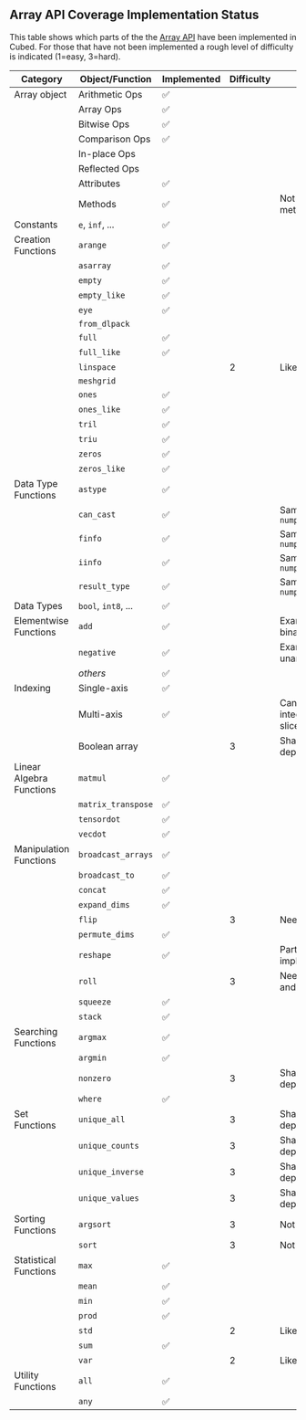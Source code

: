 ## Array API Coverage Implementation Status

This table shows which parts of the the [Array API](https://data-apis.org/array-api/latest/API_specification/index.html) have been implemented in Cubed. For those that have not been implemented a rough level of difficulty is indicated (1=easy, 3=hard).

| Category                 | Object/Function     | Implemented        | Difficulty | Notes                         |
| ------------------------ | ------------------- | ------------------ | ---------- | ----------------------------- |
| Array object             | Arithmetic Ops      | :white_check_mark: |            |                               |
|                          | Array Ops           | :white_check_mark: |            |                               |
|                          | Bitwise Ops         | :white_check_mark: |            |                               |
|                          | Comparison Ops      | :white_check_mark: |            |                               |
|                          | In-place Ops        |                    |            |                               |
|                          | Reflected Ops       |                    |            |                               |
|                          | Attributes          | :white_check_mark: |            |                               |
|                          | Methods             | :white_check_mark: |            | Not device methods            |
| Constants                | `e`, `inf`, ...     | :white_check_mark: |            |                               |
| Creation Functions       | `arange`            | :white_check_mark: |            |                               |
|                          | `asarray`           | :white_check_mark: |            |                               |
|                          | `empty`             | :white_check_mark: |            |                               |
|                          | `empty_like`        | :white_check_mark: |            |                               |
|                          | `eye`               | :white_check_mark: |            |                               |
|                          | `from_dlpack`       |                    |            |                               |
|                          | `full`              | :white_check_mark: |            |                               |
|                          | `full_like`         | :white_check_mark: |            |                               |
|                          | `linspace`          |                    | 2          | Like `arange`                 |
|                          | `meshgrid`          |                    |            |                               |
|                          | `ones`              | :white_check_mark: |            |                               |
|                          | `ones_like`         | :white_check_mark: |            |                               |
|                          | `tril`              | :white_check_mark: |            |                               |
|                          | `triu`              | :white_check_mark: |            |                               |
|                          | `zeros`             | :white_check_mark: |            |                               |
|                          | `zeros_like`        | :white_check_mark: |            |                               |
| Data Type Functions      | `astype`            | :white_check_mark: |            |                               |
|                          | `can_cast`          | :white_check_mark: |            | Same as `numpy.array_api`     |
|                          | `finfo`             | :white_check_mark: |            | Same as `numpy.array_api`     |
|                          | `iinfo`             | :white_check_mark: |            | Same as `numpy.array_api`     |
|                          | `result_type`       | :white_check_mark: |            | Same as `numpy.array_api`     |
| Data Types               | `bool`, `int8`, ... | :white_check_mark: |            |                               |
| Elementwise Functions    | `add`               | :white_check_mark: |            | Example of a binary function  |
|                          | `negative`          | :white_check_mark: |            | Example of a unary function   |
|                          | _others_            | :white_check_mark: |            |                               |
| Indexing                 | Single-axis         | :white_check_mark: |            |                               |
|                          | Multi-axis          | :white_check_mark: |            | Can't mix integers and slices |
|                          | Boolean array       |                    | 3          | Shape is data dependent       |
| Linear Algebra Functions | `matmul`            | :white_check_mark: |            |                               |
|                          | `matrix_transpose`  | :white_check_mark: |            |                               |
|                          | `tensordot`         | :white_check_mark: |            |                               |
|                          | `vecdot`            | :white_check_mark: |            |                               |
| Manipulation Functions   | `broadcast_arrays`  | :white_check_mark: |            |                               |
|                          | `broadcast_to`      | :white_check_mark: |            |                               |
|                          | `concat`            | :white_check_mark: |            |                               |
|                          | `expand_dims`       | :white_check_mark: |            |                               |
|                          | `flip`              |                    | 3          | Needs indexing                |
|                          | `permute_dims`      | :white_check_mark: |            |                               |
|                          | `reshape`           | :white_check_mark: |            | Partial implementation        |
|                          | `roll`              |                    | 3          | Needs `concat` and `reshape`  |
|                          | `squeeze`           | :white_check_mark: |            |                               |
|                          | `stack`             | :white_check_mark: |            |                               |
| Searching Functions      | `argmax`            | :white_check_mark: |            |                               |
|                          | `argmin`            | :white_check_mark: |            |                               |
|                          | `nonzero`           |                    | 3          | Shape is data dependent       |
|                          | `where`             | :white_check_mark: |            |                               |
| Set Functions            | `unique_all`        |                    | 3          | Shape is data dependent       |
|                          | `unique_counts`     |                    | 3          | Shape is data dependent       |
|                          | `unique_inverse`    |                    | 3          | Shape is data dependent       |
|                          | `unique_values`     |                    | 3          | Shape is data dependent       |
| Sorting Functions        | `argsort`           |                    | 3          | Not in Dask                   |
|                          | `sort`              |                    | 3          | Not in Dask                   |
| Statistical Functions    | `max`               | :white_check_mark: |            |                               |
|                          | `mean`              | :white_check_mark: |            |                               |
|                          | `min`               | :white_check_mark: |            |                               |
|                          | `prod`              | :white_check_mark: |            |                               |
|                          | `std`               |                    | 2          | Like `mean`                   |
|                          | `sum`               | :white_check_mark: |            |                               |
|                          | `var`               |                    | 2          | Like `mean`                   |
| Utility Functions        | `all`               | :white_check_mark: |            |                               |
|                          | `any`               | :white_check_mark: |            |                               |
